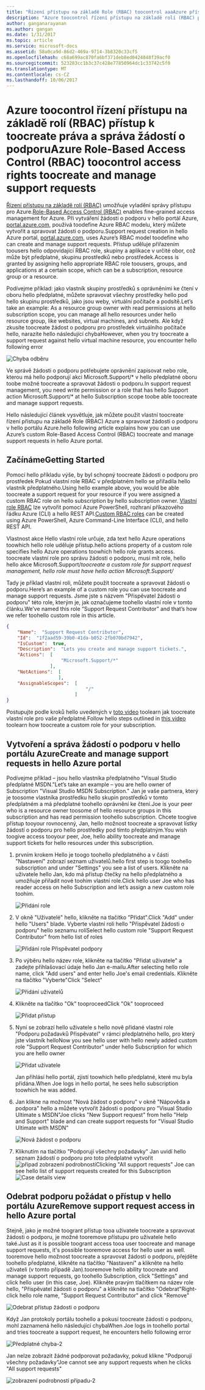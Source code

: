 ```yaml
---
title: "Řízení přístupu na základě Role (RBAC) toocontrol aaaAzure přístup toocreate práva a spravovat žádosti o podporu | Microsoft Docs"
description: "Azure toocontrol řízení přístupu na základě rolí (RBAC) přístup k toocreate práva a správa žádostí o podporu"
author: ganganarayanan
ms.author: gangan
ms.date: 1/31/2017
ms.topic: article
ms.service: microsoft-docs
ms.assetid: 58a0ca9d-86d2-469a-9714-3b8320c33cf5
ms.openlocfilehash: c68a699ac870fa6bf371deb8ed0424848f39acf0
ms.sourcegitcommit: 523283cc1b3c37c428e77850964dc1c33742c5f0
ms.translationtype: MT
ms.contentlocale: cs-CZ
ms.lasthandoff: 10/06/2017
---
```

# <a name="azure-role-based-access-control-rbac-toocontrol-access-rights-toocreate-and-manage-support-requests"></a><span data-ttu-id="443b1-103">Azure toocontrol řízení přístupu na základě rolí (RBAC) přístup k toocreate práva a správa žádostí o podporu</span><span class="sxs-lookup"><span data-stu-id="443b1-103">Azure Role-Based Access Control (RBAC) toocontrol access rights toocreate and manage support requests</span></span>

<span data-ttu-id="443b1-104">[Řízení přístupu na základě rolí (RBAC)](https://docs.microsoft.com/azure/active-directory/role-based-access-control-what-is) umožňuje vyladění správy přístupu pro Azure.</span><span class="sxs-lookup"><span data-stu-id="443b1-104">[Role-Based Access Control (RBAC)](https://docs.microsoft.com/azure/active-directory/role-based-access-control-what-is) enables fine-grained access management for Azure.</span></span>
<span data-ttu-id="443b1-105">Při vytváření žádosti o podporu v hello portál Azure, [portal.azure.com](https://portal.azure.com), používá toodefine Azure RBAC modelu, který můžete vytvořit a spravovat žádosti o podporu.</span><span class="sxs-lookup"><span data-stu-id="443b1-105">Support request creation in hello Azure portal, [portal.azure.com](https://portal.azure.com), uses Azure’s RBAC model toodefine who can create and manage support requests.</span></span>
<span data-ttu-id="443b1-106">Přístup uděluje přiřazením toousers hello odpovídající RBAC role, skupiny a aplikace v určité obor, což může být předplatné, skupinu prostředků nebo prostředek.</span><span class="sxs-lookup"><span data-stu-id="443b1-106">Access is granted by assigning hello appropriate RBAC role toousers, groups, and applications at a certain scope, which can be a subscription, resource group or a resource.</span></span>

<span data-ttu-id="443b1-107">Podívejme příklad: jako vlastník skupiny prostředků s oprávněními ke čtení v oboru hello předplatné, můžete spravovat všechny prostředky hello pod hello skupinu prostředků, jako jsou weby, virtuální počítače a podsítě.</span><span class="sxs-lookup"><span data-stu-id="443b1-107">Let’s take an example: As a resource group owner with read permissions at hello subscription scope, you can manage all hello resources under hello resource group, like websites, virtual machines, and subnets.</span></span>
<span data-ttu-id="443b1-108">Ale když zkusíte toocreate žádost o podporu pro prostředek virtuálního počítače hello, narazíte hello následující chyba</span><span class="sxs-lookup"><span data-stu-id="443b1-108">However, when you try toocreate a support request against hello virtual machine resource, you encounter hello following error</span></span>

![Chyba odběru](./media/create-manage-support-requests-using-access-control/subscription-error.png)

<span data-ttu-id="443b1-110">Ve správě žádosti o podporu potřebujete oprávnění zapisovat nebo role, kterou má hello podporují akci Microsoft.Support/* v hello předplatné oboru toobe možné toocreate a spravovat žádosti o podporu.</span><span class="sxs-lookup"><span data-stu-id="443b1-110">In support request management, you need write permission or a role that has hello Support action Microsoft.Support/* at hello Subscription scope toobe able toocreate and manage support requests.</span></span>

<span data-ttu-id="443b1-111">Hello následující článek vysvětluje, jak můžete použít vlastní toocreate řízení přístupu na základě Role (RBAC) Azure a spravovat žádosti o podporu v hello portálu Azure.</span><span class="sxs-lookup"><span data-stu-id="443b1-111">hello following article explains how you can use Azure’s custom Role-Based Access Control (RBAC) toocreate and manage support requests in hello Azure portal.</span></span>

## <a name="getting-started"></a><span data-ttu-id="443b1-112">Začínáme</span><span class="sxs-lookup"><span data-stu-id="443b1-112">Getting Started</span></span>

<span data-ttu-id="443b1-113">Pomocí hello příkladu výše, by byl schopný toocreate žádosti o podporu pro prostředek Pokud vlastní role RBAC v předplatném hello se přiřadila hello vlastník předplatného.</span><span class="sxs-lookup"><span data-stu-id="443b1-113">Using hello example above, you would be able toocreate a support request for your resource if you were assigned a custom RBAC role on hello subscription by hello subscription owner.</span></span>
<span data-ttu-id="443b1-114">[Vlastní role RBAC](https://azure.microsoft.com/documentation/articles/role-based-access-control-custom-roles/) lze vytvořit pomocí Azure PowerShell, rozhraní příkazového řádku Azure (CLI) a hello REST API.</span><span class="sxs-lookup"><span data-stu-id="443b1-114">[Custom RBAC roles](https://azure.microsoft.com/documentation/articles/role-based-access-control-custom-roles/) can be created using Azure PowerShell, Azure Command-Line Interface (CLI), and hello REST API.</span></span>

<span data-ttu-id="443b1-115">Vlastnost akce Hello vlastní role určuje, zda text hello Azure operations toowhich hello role uděluje přístup.</span><span class="sxs-lookup"><span data-stu-id="443b1-115">hello actions property of a custom role specifies hello Azure operations toowhich hello role grants access.</span></span>
<span data-ttu-id="443b1-116">toocreate vlastní role pro správu žádosti o podporu, musí mít role, hello hello akce Microsoft.Support/*</span><span class="sxs-lookup"><span data-stu-id="443b1-116">toocreate a custom role for support request management, hello role must have hello action Microsoft.Support/*</span></span>

<span data-ttu-id="443b1-117">Tady je příklad vlastní roli, můžete použít toocreate a spravovat žádosti o podporu.</span><span class="sxs-lookup"><span data-stu-id="443b1-117">Here’s an example of a custom role you can use toocreate and manage support requests.</span></span>
<span data-ttu-id="443b1-118">Jsme jste s názvem "Přispěvatel žádosti o podporu" této role, kterým je, jak označujeme toohello vlastní role v tomto článku.</span><span class="sxs-lookup"><span data-stu-id="443b1-118">We’ve named this role “Support Request Contributor” and that’s how we refer toohello custom role in this article.</span></span>

``` Json
{
    "Name":  "Support Request Contributor",
    "Id":  "1f2aad59-39b0-41da-b052-2fb070bd7942",
    "IsCustom":  true,
    "Description":  "Lets you create and manage support tickets.",
    "Actions":  [
                    "Microsoft.Support/*"
                ],
    "NotActions":  [
                   ],
    "AssignableScopes":  [
                             "/"
                         ]
}
```

<span data-ttu-id="443b1-119">Postupujte podle kroků hello uvedených v [toto video](https://www.youtube.com/watch?v=-PaBaDmfwKI) toolearn jak toocreate vlastní role pro vaše předplatné.</span><span class="sxs-lookup"><span data-stu-id="443b1-119">Follow hello steps outlined in [this video](https://www.youtube.com/watch?v=-PaBaDmfwKI) toolearn how toocreate a custom role for your subscription.</span></span>

## <a name="create-and-manage-support-requests-in-hello-azure-portal"></a><span data-ttu-id="443b1-120">Vytvoření a správa žádostí o podporu v hello portálu Azure</span><span class="sxs-lookup"><span data-stu-id="443b1-120">Create and manage support requests in hello Azure portal</span></span>

<span data-ttu-id="443b1-121">Podívejme příklad – jsou hello vlastníka předplatného "Visual Studio předplatné MSDN."</span><span class="sxs-lookup"><span data-stu-id="443b1-121">Let’s take an example – you are hello owner of Subscription "Visual Studio MSDN Subscription."</span></span>
<span data-ttu-id="443b1-122">Jan je vaše partnera, který je toosome vlastníka prostředku hello skupin prostředků v tomto předplatném a má předplatné toohello oprávnění ke čtení.</span><span class="sxs-lookup"><span data-stu-id="443b1-122">Joe is your peer who is a resource owner toosome of hello resource groups in this subscription and has read permission toohello subscription.</span></span>
<span data-ttu-id="443b1-123">Chcete toogive přístup tooyour rovnocenný, Jan, hello možnost toocreate a spravovat lístky žádostí o podporu pro hello prostředky pod tímto předplatným.</span><span class="sxs-lookup"><span data-stu-id="443b1-123">You wish toogive access tooyour peer, Joe, hello ability toocreate and manage support tickets for hello resources under this subscription.</span></span>

1. <span data-ttu-id="443b1-124">prvním krokem Hello je toogo toohello předplatného a v části "Nastavení" zobrazí seznam uživatelů.</span><span class="sxs-lookup"><span data-stu-id="443b1-124">hello first step is toogo toohello subscription and under "Settings" you see a list of users.</span></span> <span data-ttu-id="443b1-125">Klikněte na uživatele hello Jan, kdo má přístup čtečky na hello předplatného a umožňuje přiřadit nové toohim vlastní role.</span><span class="sxs-lookup"><span data-stu-id="443b1-125">Click hello user Joe who has reader access on hello Subscription and let’s assign a new custom role toohim.</span></span>

    ![Přidání role](./media/create-manage-support-requests-using-access-control/add-role.png)

2. <span data-ttu-id="443b1-127">V okně "Uživatelé" hello, klikněte na tlačítko "Přidat".</span><span class="sxs-lookup"><span data-stu-id="443b1-127">Click "Add" under hello "Users" blade.</span></span> <span data-ttu-id="443b1-128">Vyberte vlastní roli hello "Přispěvatel žádosti o podporu" hello seznamu rolí</span><span class="sxs-lookup"><span data-stu-id="443b1-128">Select hello custom role "Support Request Contributor" from hello list of roles</span></span>

    ![Přidání role Přispěvatel podpory](./media/create-manage-support-requests-using-access-control/add-support-contributor-role.png)

3. <span data-ttu-id="443b1-130">Po výběru hello název role, klikněte na tlačítko "Přidat uživatele" a zadejte přihlašovací údaje hello Jan e-mailu.</span><span class="sxs-lookup"><span data-stu-id="443b1-130">After selecting hello role name, click "Add users" and enter hello Joe's email credentials.</span></span> <span data-ttu-id="443b1-131">Klikněte na tlačítko "Vyberte"</span><span class="sxs-lookup"><span data-stu-id="443b1-131">Click "Select"</span></span>

    ![Přidání uživatelů](./media/create-manage-support-requests-using-access-control/add-users.png)

4. <span data-ttu-id="443b1-133">Klikněte na tlačítko "Ok" tooproceed</span><span class="sxs-lookup"><span data-stu-id="443b1-133">Click "Ok" tooproceed</span></span>

    ![Přidat přístup](./media/create-manage-support-requests-using-access-control/add-access.png)

5. <span data-ttu-id="443b1-135">Nyní se zobrazí hello uživatele s hello nově přidané vlastní role "Podporu požadavků Přispěvatel" v rámci předplatného hello, pro který jste vlastník hello</span><span class="sxs-lookup"><span data-stu-id="443b1-135">Now you see hello user with hello newly added custom role "Support Request Contributor" under hello Subscription for which you are hello owner</span></span>

    ![Přidat uživatele](./media/create-manage-support-requests-using-access-control/user-added.png)

    <span data-ttu-id="443b1-137">Jan přihlásí hello portál, zjistí toowhich hello předplatné, které mu byla přidána.</span><span class="sxs-lookup"><span data-stu-id="443b1-137">When Joe logs in hello portal, he sees hello subscription toowhich he was added.</span></span>

7. <span data-ttu-id="443b1-138">Jan klikne na možnost "Nová žádost o podporu" v okně "Nápověda a podpora" hello a můžete vytvořit žádosti o podporu pro "Visual Studio Ultimate s MSDN"</span><span class="sxs-lookup"><span data-stu-id="443b1-138">Joe clicks "New Support request" from hello "Help and Support" blade and can create support requests for "Visual Studio Ultimate with MSDN"</span></span>

    ![Nová žádost o podporu](./media/create-manage-support-requests-using-access-control/new-support-request.png)

8. <span data-ttu-id="443b1-140">Kliknutím na tlačítko "Podporují všechny požadavky" Jan uvidí hello seznam žádostí o podporu pro toto předplatné vytvořit ![případ zobrazení podrobností](./media/create-manage-support-requests-using-access-control/case-details-view.png)</span><span class="sxs-lookup"><span data-stu-id="443b1-140">Clicking "All support requests" Joe can see hello list of support requests created for this Subscription  ![Case details view](./media/create-manage-support-requests-using-access-control/case-details-view.png)</span></span>

## <a name="remove-support-request-access-in-hello-azure-portal"></a><span data-ttu-id="443b1-141">Odebrat podporu požádat o přístup v hello portálu Azure</span><span class="sxs-lookup"><span data-stu-id="443b1-141">Remove support request access in hello Azure portal</span></span>

<span data-ttu-id="443b1-142">Stejně, jako je možné toogrant přístup tooa uživatele toocreate a spravovat žádosti o podporu, je možné tooremove přístupu pro uživatele hello také.</span><span class="sxs-lookup"><span data-stu-id="443b1-142">Just as it is possible toogrant access tooa user toocreate and manage support requests, it's possible tooremove access for hello user as well.</span></span>
<span data-ttu-id="443b1-143">tooremove hello možnost toocreate a spravovat žádosti o podporu, přejděte toohello předplatné, klikněte na tlačítko "Nastavení" a klikněte na hello uživateli (v tomto případě Jan).</span><span class="sxs-lookup"><span data-stu-id="443b1-143">tooremove hello ability toocreate and manage support requests, go toohello Subscription, click "Settings" and click hello user (in this case, Joe).</span></span>
<span data-ttu-id="443b1-144">Klikněte pravým tlačítkem na název role hello, "Přispěvatel žádosti o podporu" a klikněte na tlačítko "Odebrat"</span><span class="sxs-lookup"><span data-stu-id="443b1-144">Right-click hello role name, "Support Request Contributor" and click "Remove"</span></span>

![Odebrat přístup žádosti o podporu](./media/create-manage-support-requests-using-access-control/remove-support-request-access.png)

<span data-ttu-id="443b1-146">Když Jan protokoly portálu toohello a pokusí toocreate žádosti o podporu, mohl zaznamená hello následující chyba</span><span class="sxs-lookup"><span data-stu-id="443b1-146">When Joe logs in toohello portal and tries toocreate a support request, he encounters hello following error</span></span>

![Předplatné chyba-2](./media/create-manage-support-requests-using-access-control/subscription-error-2.png)

<span data-ttu-id="443b1-148">Jan nelze zobrazit žádné podporovat požadavky, pokud klikne "Podporují všechny požadavky"</span><span class="sxs-lookup"><span data-stu-id="443b1-148">Joe cannot see any support requests when he clicks "All support requests"</span></span>

![zobrazení podrobností případu-2](./media/create-manage-support-requests-using-access-control/case-details-view-2.png)
